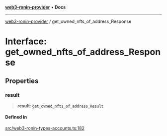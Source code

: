 [**web3-ronin-provider**](../README.md) • **Docs**

***

[web3-ronin-provider](../globals.md) / get\_owned\_nfts\_of\_address\_Response

# Interface: get\_owned\_nfts\_of\_address\_Response

## Properties

### result

> **result**: [`get_owned_nfts_of_address_Result`](get_owned_nfts_of_address_Result.md)

#### Defined in

[src/web3-ronin-types-accounts.ts:182](https://github.com/chuacw/web3-ronin-provider/blob/5334d3e4a39d6911ce4028a880b09b3429564837/src/web3-ronin-types-accounts.ts#L182)
